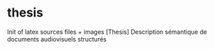 thesis
======
Init of latex sources files + images
[Thesis] Description sémantique de documents audiovisuels structurés